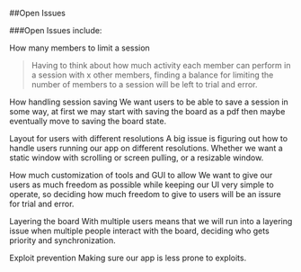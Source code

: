 ##Open Issues


###Open Issues include:

How many members to limit a session
<blockquote>Having to think about how much activity each member can perform in a session with x other members, finding a balance for limiting the number of members to a session will be left to trial and error.</blockquote>
	
How handling session saving
	We want users to be able to save a session in some way, at first we may start with saving the board as a pdf then maybe eventually move to saving the board state.
	
Layout for users with different resolutions
	A big issue is figuring out how to handle users running our app on different resolutions. Whether we want a static window with scrolling or screen pulling, or a resizable window.
	
How much customization of tools and GUI to allow
	We want to give our users as much freedom as possible while keeping our UI very simple to operate, so deciding how much freedom to give to users will be an issure for trial and error.
	
Layering the board
	With multiple users means that we will run into a layering issue when multiple people interact with the board, deciding who gets priority and synchronization.
	
Exploit prevention
	Making sure our app is less prone to exploits.